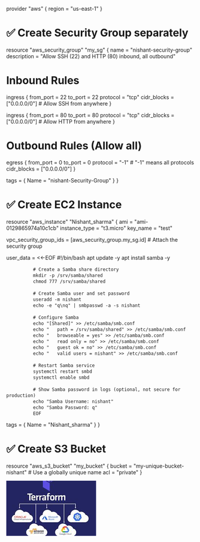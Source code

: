 provider "aws" {
  region = "us-east-1"
}

# ✅ Create Security Group separately
resource "aws_security_group" "my_sg" {
  name        = "nishant-security-group"
  description = "Allow SSH (22) and HTTP (80) inbound, all outbound"

  # Inbound Rules
  ingress {
    from_port   = 22
    to_port     = 22
    protocol    = "tcp"
    cidr_blocks = ["0.0.0.0/0"]  # Allow SSH from anywhere
  }

  ingress {
    from_port   = 80
    to_port     = 80
    protocol    = "tcp"
    cidr_blocks = ["0.0.0.0/0"]  # Allow HTTP from anywhere
  }

  # Outbound Rules (Allow all)
  egress {
    from_port   = 0
    to_port     = 0
    protocol    = "-1"  # "-1" means all protocols
    cidr_blocks = ["0.0.0.0/0"]
  }

  tags = {
    Name = "nishant-Security-Group"
  }
}

# ✅ Create EC2 Instance
resource "aws_instance" "Nishant_sharma" {
  ami           = "ami-0129865974a10c1cb" 
  instance_type = "t3.micro"
  key_name      = "test" 

  vpc_security_group_ids = [aws_security_group.my_sg.id] # Attach the security group

  user_data = <<-EOF
              #!/bin/bash
              apt update -y
              apt install samba -y

              # Create a Samba share directory
              mkdir -p /srv/samba/shared
              chmod 777 /srv/samba/shared

              # Create Samba user and set password
              useradd -m nishant
              echo -e "q\nq" | smbpasswd -a -s nishant

              # Configure Samba
              echo "[Shared]" >> /etc/samba/smb.conf
              echo "   path = /srv/samba/shared" >> /etc/samba/smb.conf
              echo "   browseable = yes" >> /etc/samba/smb.conf
              echo "   read only = no" >> /etc/samba/smb.conf
              echo "   guest ok = no" >> /etc/samba/smb.conf
              echo "   valid users = nishant" >> /etc/samba/smb.conf

              # Restart Samba service
              systemctl restart smbd
              systemctl enable smbd

              # Show Samba password in logs (optional, not secure for production)
              echo "Samba Username: nishant"
              echo "Samba Password: q"
              EOF

  tags = {
    Name = "Nishant_sharma"
  }
}

# ✅ Create S3 Bucket
resource "aws_s3_bucket" "my_bucket" {
  bucket = "my-unique-bucket-nishant" # Use a globally unique name
  acl    = "private"
}


![alt text](image.png)